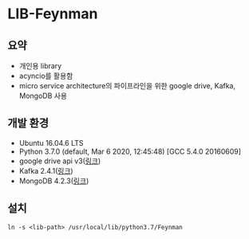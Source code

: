 # LIB-Feynman

## 요약
- 개인용 library
- acyncio를 활용함
- micro service architecture의 파이프라인을 위한 google drive, Kafka, MongoDB 사용

## 개발 환경
- Ubuntu 16.04.6 LTS
- Python 3.7.0 (default, Mar  6 2020, 12:45:48) [GCC 5.4.0 20160609]
- google drive api v3([링크](https://developers.google.com/drive/api/v3/quickstart/python))
- Kafka 2.4.1([링크](https://kafka.apache.org/quickstart))
- MongoDB 4.2.3([링크](https://docs.mongodb.com/manual/tutorial/install-mongodb-on-ubuntu/#))

## 설치
`ln -s <lib-path> /usr/local/lib/python3.7/Feynman`

